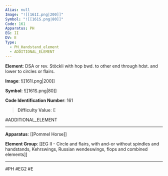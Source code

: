 ```yaml
---
Alias: null
Image: "![[161I.png|200]]"
Symbol: "![[161S.png|80]]"
Code: 161
Apparatus: PH
EG: II
DV: E
Type:
  - PH_Handstand_element
  - ADDITIONAL_ELEMENT
---
```

**Element**: DSA or rev. Stöckli with hop bwd. to other end through hdst. and lower to circles or flairs.

**Image**:
![[161I.png|200]]

**Symbol**:
![[161S.png|80]]

**Code Identification Number**: 161

>**Difficulty Value**: E

#ADDITIONAL_ELEMENT
___
**Apparatus**: [[Pommel Horse]]

**Element Group**: [[EG II - Circle and flairs, with and-or without spindles and handstands, Kehrswings, Russian wendeswings, flops and combined elements]]
___
#PH #EG2 #E

